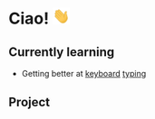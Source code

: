 # Ciao! <img src="https://raw.githubusercontent.com/ildac/ildac/main/wave.gif" width="30px">

## Currently learning
- Getting better at <a href="https://www.keybr.com/" target="_blank">keyboard</a> <a href="https://www.typingclub.com/" target="_blank">typing</a>

## Project


<!--
**ildac/ildac** is a ✨ _special_ ✨ repository because its `README.md` (this file) appears on your GitHub profile.

Here are some ideas to get you started:

- 🔭 I’m currently working on ...
- 🌱 I’m currently learning ...
- 👯 I’m looking to collaborate on ...
- 🤔 I’m looking for help with ...
- 💬 Ask me about ...
- 📫 How to reach me: ...
- 😄 Pronouns: ...
- ⚡ Fun fact: ...
-->
